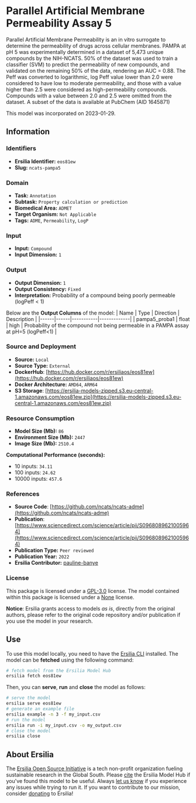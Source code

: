 # Parallel Artificial Membrane Permeability Assay 5

Parallel Artificial Membrane Permeability is an in vitro surrogate to determine the permeability of drugs across cellular membranes. PAMPA at pH 5 was experimentally determined in a dataset of 5,473 unique compounds by the NIH-NCATS. 50% of the dataset was used to train a classifier (SVM) to predict the permeability of new compounds, and validated on the remaining 50% of the data, rendering an AUC = 0.88. The Peff was converted to logarithmic, log Peff value lower than 2.0 were considered to have low to moderate permeability, and those with a value higher than 2.5 were considered as high-permeability compounds. Compounds with a value between 2.0 and 2.5 were omitted from the dataset. A subset of the data is available at PubChem (AID 1645871)

This model was incorporated on 2023-01-29.

## Information
### Identifiers
- **Ersilia Identifier:** `eos81ew`
- **Slug:** `ncats-pampa5`

### Domain
- **Task:** `Annotation`
- **Subtask:** `Property calculation or prediction`
- **Biomedical Area:** `ADMET`
- **Target Organism:** `Not Applicable`
- **Tags:** `ADME`, `Permeability`, `LogP`

### Input
- **Input:** `Compound`
- **Input Dimension:** `1`

### Output
- **Output Dimension:** `1`
- **Output Consistency:** `Fixed`
- **Interpretation:** Probability of a compound being poorly permeable (logPeff < 1)

Below are the **Output Columns** of the model:
| Name | Type | Direction | Description |
|------|------|-----------|-------------|
| pampa5_proba1 | float | high | Probability of the compound not being permeable in a PAMPA assay at pH=5 (logPeff<1) |


### Source and Deployment
- **Source:** `Local`
- **Source Type:** `External`
- **DockerHub**: [https://hub.docker.com/r/ersiliaos/eos81ew](https://hub.docker.com/r/ersiliaos/eos81ew)
- **Docker Architecture:** `AMD64`, `ARM64`
- **S3 Storage**: [https://ersilia-models-zipped.s3.eu-central-1.amazonaws.com/eos81ew.zip](https://ersilia-models-zipped.s3.eu-central-1.amazonaws.com/eos81ew.zip)

### Resource Consumption
- **Model Size (Mb):** `86`
- **Environment Size (Mb):** `2447`
- **Image Size (Mb):** `2510.4`

**Computational Performance (seconds):**
- 10 inputs: `34.11`
- 100 inputs: `24.62`
- 10000 inputs: `457.6`

### References
- **Source Code**: [https://github.com/ncats/ncats-adme](https://github.com/ncats/ncats-adme)
- **Publication**: [https://www.sciencedirect.com/science/article/pii/S0968089621005964](https://www.sciencedirect.com/science/article/pii/S0968089621005964)
- **Publication Type:** `Peer reviewed`
- **Publication Year:** `2022`
- **Ersilia Contributor:** [pauline-banye](https://github.com/pauline-banye)

### License
This package is licensed under a [GPL-3.0](https://github.com/ersilia-os/ersilia/blob/master/LICENSE) license. The model contained within this package is licensed under a [None](LICENSE) license.

**Notice**: Ersilia grants access to models _as is_, directly from the original authors, please refer to the original code repository and/or publication if you use the model in your research.


## Use
To use this model locally, you need to have the [Ersilia CLI](https://github.com/ersilia-os/ersilia) installed.
The model can be **fetched** using the following command:
```bash
# fetch model from the Ersilia Model Hub
ersilia fetch eos81ew
```
Then, you can **serve**, **run** and **close** the model as follows:
```bash
# serve the model
ersilia serve eos81ew
# generate an example file
ersilia example -n 3 -f my_input.csv
# run the model
ersilia run -i my_input.csv -o my_output.csv
# close the model
ersilia close
```

## About Ersilia
The [Ersilia Open Source Initiative](https://ersilia.io) is a tech non-profit organization fueling sustainable research in the Global South.
Please [cite](https://github.com/ersilia-os/ersilia/blob/master/CITATION.cff) the Ersilia Model Hub if you've found this model to be useful. Always [let us know](https://github.com/ersilia-os/ersilia/issues) if you experience any issues while trying to run it.
If you want to contribute to our mission, consider [donating](https://www.ersilia.io/donate) to Ersilia!
